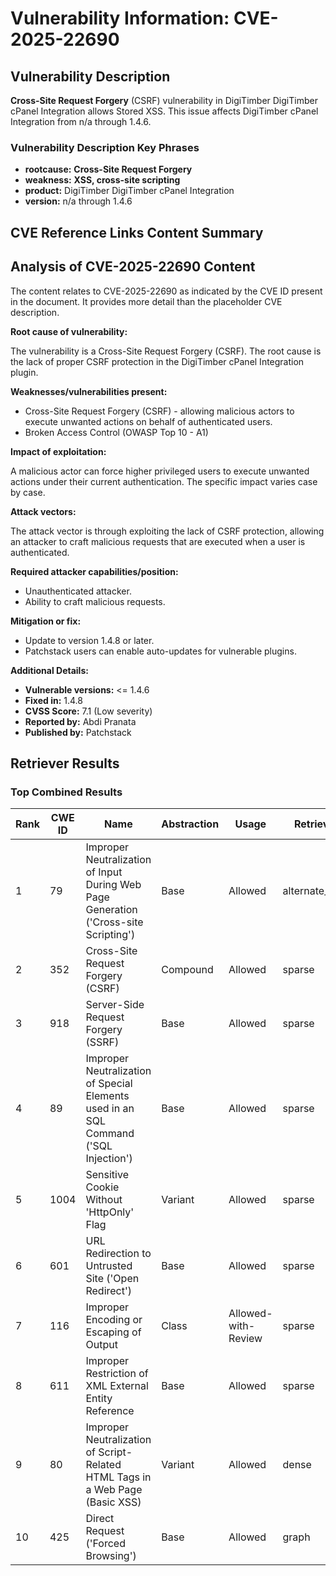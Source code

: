 # Vulnerability Information: CVE-2025-22690

## Vulnerability Description
**Cross-Site Request Forgery** (CSRF) vulnerability in DigiTimber DigiTimber cPanel Integration allows Stored XSS. This issue affects DigiTimber cPanel Integration from n/a through 1.4.6.

### Vulnerability Description Key Phrases
- **rootcause:** **Cross-Site Request Forgery**
- **weakness:** **XSS, cross-site scripting**
- **product:** DigiTimber DigiTimber cPanel Integration
- **version:** n/a through 1.4.6

## CVE Reference Links Content Summary
## Analysis of CVE-2025-22690 Content

The content relates to CVE-2025-22690 as indicated by the CVE ID present in the document. It provides more detail than the placeholder CVE description.

**Root cause of vulnerability:**

The vulnerability is a Cross-Site Request Forgery (CSRF). The root cause is the lack of proper CSRF protection in the DigiTimber cPanel Integration plugin.

**Weaknesses/vulnerabilities present:**

*   Cross-Site Request Forgery (CSRF) - allowing malicious actors to execute unwanted actions on behalf of authenticated users.
*   Broken Access Control (OWASP Top 10 - A1)

**Impact of exploitation:**

A malicious actor can force higher privileged users to execute unwanted actions under their current authentication. The specific impact varies case by case.

**Attack vectors:**

The attack vector is through exploiting the lack of CSRF protection, allowing an attacker to craft malicious requests that are executed when a user is authenticated.

**Required attacker capabilities/position:**

*   Unauthenticated attacker.
*   Ability to craft malicious requests.

**Mitigation or fix:**

*   Update to version 1.4.8 or later.
*   Patchstack users can enable auto-updates for vulnerable plugins.

**Additional Details:**

*   **Vulnerable versions:** <= 1.4.6
*   **Fixed in:** 1.4.8
*   **CVSS Score:** 7.1 (Low severity)
*   **Reported by:** Abdi Pranata
*   **Published by:** Patchstack

## Retriever Results

### Top Combined Results

| Rank | CWE ID | Name | Abstraction | Usage  | Retrievers | Individual Scores |
|------|--------|------|-------------|-------|------------|-------------------|
| 1 | 79 | Improper Neutralization of Input During Web Page Generation ('Cross-site Scripting') | Base | Allowed | alternate_terms | 1.000 |
| 2 | 352 | Cross-Site Request Forgery (CSRF) | Compound | Allowed | sparse | 0.230 |
| 3 | 918 | Server-Side Request Forgery (SSRF) | Base | Allowed | sparse | 0.198 |
| 4 | 89 | Improper Neutralization of Special Elements used in an SQL Command ('SQL Injection') | Base | Allowed | sparse | 0.190 |
| 5 | 1004 | Sensitive Cookie Without 'HttpOnly' Flag | Variant | Allowed | sparse | 0.172 |
| 6 | 601 | URL Redirection to Untrusted Site ('Open Redirect') | Base | Allowed | sparse | 0.170 |
| 7 | 116 | Improper Encoding or Escaping of Output | Class | Allowed-with-Review | sparse | 0.165 |
| 8 | 611 | Improper Restriction of XML External Entity Reference | Base | Allowed | sparse | 0.153 |
| 9 | 80 | Improper Neutralization of Script-Related HTML Tags in a Web Page (Basic XSS) | Variant | Allowed | dense | 0.567 |
| 10 | 425 | Direct Request ('Forced Browsing') | Base | Allowed | graph | 0.002 |

